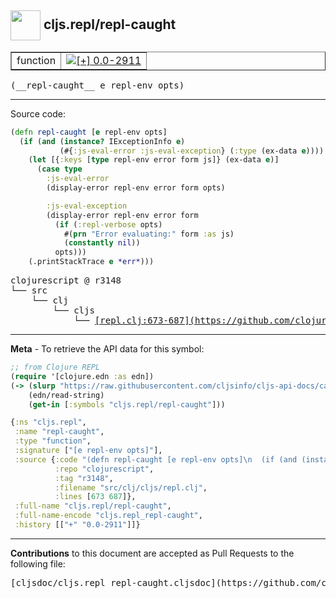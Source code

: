 ## <img width="48px" valign="middle" src="http://i.imgur.com/Hi20huC.png"> cljs.repl/repl-caught

 <table border="1">
<tr>

<td>function</td>
<td><a href="https://github.com/cljsinfo/cljs-api-docs/tree/0.0-2911"><img valign="middle" alt="[+] 0.0-2911" src="https://img.shields.io/badge/+-0.0--2911-lightgrey.svg"></a> </td>
</tr>
</table>

 <samp>
(__repl-caught__ e repl-env opts)<br>
</samp>

---





Source code:

```clj
(defn repl-caught [e repl-env opts]
  (if (and (instance? IExceptionInfo e)
           (#{:js-eval-error :js-eval-exception} (:type (ex-data e))))
    (let [{:keys [type repl-env error form js]} (ex-data e)]
      (case type
        :js-eval-error
        (display-error repl-env error form opts)

        :js-eval-exception
        (display-error repl-env error form
          (if (:repl-verbose opts)
            #(prn "Error evaluating:" form :as js)
            (constantly nil))
          opts)))
    (.printStackTrace e *err*)))
```

 <pre>
clojurescript @ r3148
└── src
    └── clj
        └── cljs
            └── <ins>[repl.clj:673-687](https://github.com/clojure/clojurescript/blob/r3148/src/clj/cljs/repl.clj#L673-L687)</ins>
</pre>


---

__Meta__ - To retrieve the API data for this symbol:

```clj
;; from Clojure REPL
(require '[clojure.edn :as edn])
(-> (slurp "https://raw.githubusercontent.com/cljsinfo/cljs-api-docs/catalog/cljs-api.edn")
    (edn/read-string)
    (get-in [:symbols "cljs.repl/repl-caught"]))
```

```clj
{:ns "cljs.repl",
 :name "repl-caught",
 :type "function",
 :signature ["[e repl-env opts]"],
 :source {:code "(defn repl-caught [e repl-env opts]\n  (if (and (instance? IExceptionInfo e)\n           (#{:js-eval-error :js-eval-exception} (:type (ex-data e))))\n    (let [{:keys [type repl-env error form js]} (ex-data e)]\n      (case type\n        :js-eval-error\n        (display-error repl-env error form opts)\n\n        :js-eval-exception\n        (display-error repl-env error form\n          (if (:repl-verbose opts)\n            #(prn \"Error evaluating:\" form :as js)\n            (constantly nil))\n          opts)))\n    (.printStackTrace e *err*)))",
          :repo "clojurescript",
          :tag "r3148",
          :filename "src/clj/cljs/repl.clj",
          :lines [673 687]},
 :full-name "cljs.repl/repl-caught",
 :full-name-encode "cljs.repl_repl-caught",
 :history [["+" "0.0-2911"]]}

```

---

__Contributions__ to this document are accepted as Pull Requests to the following file:

 <pre>
[cljsdoc/cljs.repl_repl-caught.cljsdoc](https://github.com/cljsinfo/cljs-api-docs/blob/master/cljsdoc/cljs.repl_repl-caught.cljsdoc)
</pre>

